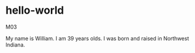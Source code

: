 # hello-world
M03

My name is William. I am 39 years olds. I was born and raised in Northwest Indiana.
